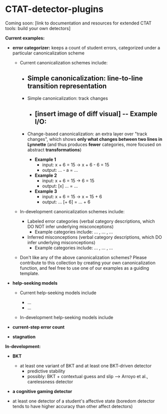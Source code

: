 # CTAT-detector-plugins

Coming soon: [link to documentation and resources for extended CTAT tools: build your own detectors]

**Current examples:**
- **error categorizer:** keeps a count of student errors, categorized under a particular canonicalization scheme
	- Current canonicalization schemes include:
		- Simple canonicalization: line-to-line transition representation
			- 
			
		- Simple canonicalization: track changes
			- [insert image of diff visual]
			-- **Example I/O:**
				- 
			
		- Change-based canonicalization: an extra layer over "track changes", which shows **only what changes between two lines in Lynnette** (and thus produces **fewer** categories, more focused on abstract **transformations**)
			- **Example 1**
				- input:   x + 6 = 15   ->   x + 6 - 6 = 15
				- output:  ... - a = ...
			- **Example 2**
				- input:   x + 6 = 15 -> 6 = 15
				- output:  [x] ... = ...
			- **Example 3**
				- input:    x + 6 = 15 -> x = 15 + 6
				- output:   ... [+ 6] = ... + 6
			
	- In-development canonicalization schemes include:
		- Labeled error categories (verbal category descriptions, which DO NOT infer underlying misconceptions)
			- Example categories include: ... , ... , ...
		- Inferred misconceptions (verbal category descriptions, which DO infer underlying misconceptions)
			- Example categories include: ... , ... , ...
			
	- Don't like any of the above canonicalization schemes? Please contribute to this collection by creating your own canonicalization function, and feel free to use one of our examples as a guiding template.
	
- **help-seeking models**
	- Current help-seeking models include
		- ...
		- ...
		
	- In-development help-seeking models include

- **current-step error count**

- **stagnation**



**In-development:**
- **BKT**
	- at least one variant of BKT and at least one BKT-driven detector
		- predictive stability
		- possibly: BKT + contextual guess and slip --> Arroyo et al., carelessness detector
- **a cognitive gaming detector**
  
- at least one detector of a student's affective state (boredom detector tends to have higher accuracy than other affect detectors)
